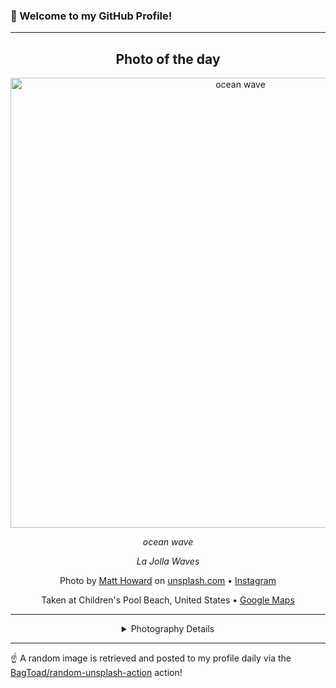 ### 👋 Welcome to my GitHub Profile!

----
<div align="center">

## Photo of the day
  
  <a href="https://unsplash.com/photos/ocean-wave-UCDiLtfDRgU"><img width="720" src="https://images.unsplash.com/photo-1493441883526-0ed85220dc0c?crop=entropy&cs=tinysrgb&fit=max&fm=jpg&ixid=M3w1OTQ0OTd8MHwxfHJhbmRvbXx8fHx8fHx8fDE3NDUwNDI5NDd8&ixlib=rb-4.0.3&q=80&w=1080" alt="ocean wave"></a>
  
  <em>ocean wave</em>
  
  <em>La Jolla Waves</em>

  Photo by [Matt Howard](null) on [unsplash.com](https://unsplash.com/) • [Instagram](https://instagram.com/thematthoward)
  
  Taken at Children's Pool Beach, United States • [Google Maps](https://www.google.com/maps/search/?api=1&query=32.849005,-117.27712)
  
  ---
  
<details>
<summary>Photography Details</summary>
  
| Parameter     | Value |
| ------------- | ----- |
| Camera Model  | FC300X |
| Exposure Time | 1/50 |
| Aperture      | 2.8 |
| Focal Length  | 3.6 |
| ISO           | 100 |
| Location      | Children's Pool Beach, United States (United States) |
| Coordinates   | Latitude 32.849005, Longitude -117.27712 |

</details>

</div>

----

☝️ A random image is retrieved and posted to my profile daily via the [BagToad/random-unsplash-action](https://github.com/BagToad/random-unsplash-action) action!
